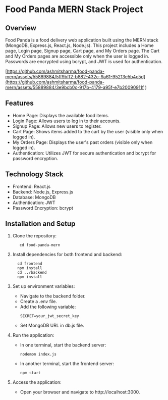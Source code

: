 # Food Panda MERN Stack Project

## Overview
Food Panda is a food delivery web application built using the MERN stack (MongoDB, Express.js, React.js, Node.js). This project includes a Home page, Login page, Signup page, Cart page, and My Orders page. The Cart and My Orders pages are accessible only when the user is logged in. Passwords are encrypted using bcrypt, and JWT is used for authentication.

[https://github.com/ashmitsharma/food-panda-mern/assets/55889884/5ff9bff2-b882-432c-9a61-95213e5b4c5d](https://github.com/ashmitsharma/food-panda-mern/assets/55889884/3e9bcb0c-917b-4179-a95f-e7b20090911f
)

## Features
- Home Page: Displays the available food items.
- Login Page: Allows users to log in to their accounts.
- Signup Page: Allows new users to register.
- Cart Page: Shows items added to the cart by the user (visible only when logged in).
- My Orders Page: Displays the user's past orders (visible only when logged in).
- Authentication: Utilizes JWT for secure authentication and bcrypt for password encryption.

## Technology Stack
- Frontend: React.js
- Backend: Node.js, Express.js
- Database: MongoDB
- Authentication: JWT
- Password Encryption: bcrypt

## Installation and Setup
1. Clone the repository:
   ```git clone https://github.com/yourusername/food-panda-mern.git
      cd food-panda-mern
    ```

2. Install dependencies for both frontend and backend:
    ```
      cd frontend
      npm install
      cd ../backend
      npm install
    ```

3. Set up environment variables:
    - Navigate to the backend folder.
    - Create a .env file.
    - Add the following variable:
      ```
      SECRET=your_jwt_secret_key
      ```
    - Set MongoDB URL in db.js file.
4. Run the application:
    - In one terminal, start the backend server:
        ```cd backend
        nodemon index.js
        ```
    - In another terminal, start the frontend server:
        ```cd frontend
        npm start
        ```
5. Access the application:
    - Open your browser and navigate to http://localhost:3000.
